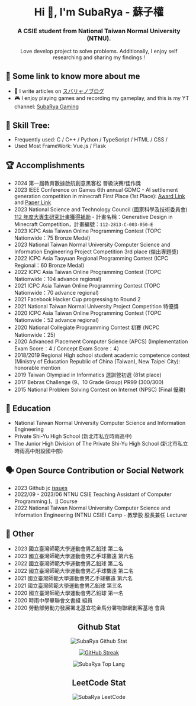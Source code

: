 
<!--
**KutsunaSubaRya/KutsunaSubarya** is a ✨ _special_ ✨ repository because its `README.md` (this file) appears on your GitHub profile.

Here are some ideas to get you started:

- 🔭 I’m currently working on ...
- 🌱 I’m currently learning ...
- 👯 I’m looking to collaborate on ...
- 🤔 I’m looking for help with ...
- 💬 Ask me about ...
- 📫 How to reach me: ...
- 😄 Pronouns: ...
- ⚡ Fun fact: ...
-->

<h1 align="center">Hi 👋, I'm SubaRya - 蘇子權</h1>
<h3 align="center">A CSIE student from National Taiwan Normal University (NTNU).</h3>

<p align="center">Love develop project to solve problems. Additionally, I enjoy self researching and sharing my findings !</p>

## 👤 Some link to know more about me
- 📝 I write articles on [スバリャノブログ](https://blog.subarya.me/)
- 🎮 I enjoy playing games and recording my gameplay, and this is my YT channel: [SubaRya Gaming](https://www.youtube.com/channel/UCP5RrHApbhRSY-UMlCkkpgw)

## 🌱 Skill Tree:
- Frequently used: C / C++ / Python / TypeScript / HTML / CSS /
- Used Most FrameWork: Vue.js / Flask

## 🏆 Accomplishments
* 2024 第一屆教育數據啟航創意黑客松 晉級決賽/佳作獎
* 2023 IEEE Conference on Games 6th annual GDMC - AI settlement generation competition in minecraft First Place (1st Place): [Award Link](https://gendesignmc.wikidot.com/wiki:2023-settlement-generation-competition#toc19) and [Paper Link](https://gendesignmc.wdfiles.com/local--files/wiki:2023-settlement-generation-competition/JEB_GEN_writeup%5B1%5D.pdf)
* 2023 National Science and Technology Council (國家科學及技術委員會) [112 年度大專生研究計畫獲得補助](https://wsts.nstc.gov.tw/STSWeb/Award/AwardMultiQuery.aspx) - 計畫名稱：Generative Design in Minecraft Competition，計畫編號：`112-2813-C-003-050-E`
* 2023 ICPC Asia Taiwan Online Programming Contest (TOPC Nationwide：75 Bronze Medal)
* 2023 National Taiwan Normal University Computer Science and Information Engineering Project Competition 3rd place (傑出專題獎)
* 2022 ICPC Asia Taoyuan Regional Programming Contest (ICPC Regional：60 Bronze Medal)
* 2022 ICPC Asia Taiwan Online Programming Contest (TOPC Nationwide：104 advance regional)
* 2021 ICPC Asia Taiwan Online Programming Contest (TOPC Nationwide：70 advance regional)
* 2021 Facebook Hacker Cup progressing to Round 2
* 2021 National Taiwan Normal University Project Competition 特優獎
* 2020 ICPC Asia Taiwan Online Programming Contest (TOPC Nationwide：52 advance regional)
* 2020 National Collegiate Programming Contest 初賽 (NCPC Nationwide：25)
* 2020 Advanced Placement Computer Science (APCS) (Implementation Exam Score：4 / Concept Exam Score：4）
* 2018/2019 Regional High school student academic competence contest (Ministry of Education Republic of China (Taiwan), New Taipei City): honorable mention
* 2019 Taiwan Olympiad in Informatics 選訓營初選 (81st place)
* 2017 Bebras Challenge (9、10 Grade Group) PR99 (300/300)
* 2015 National Problem Solving Contest on Internet (NPSC) (Final 優勝)

## 🏫 Education
* National Taiwan Normal University Computer Science and Information Engineering
* Private Shi-Yu High School (新北市私立時雨高中)
* The Junior High Division of The Private Shi-Yu High School (新北市私立時雨高中附設國中部)

## 🗣️ Open Source Contribution or Social Network
* 2023 Github jc [issues](https://github.com/kellyjonbrazil/jc/issues/395)
* 2022/09 - 2023/06 NTNU CSIE Teaching Assistant of Computer Programming [I](https://sites.google.com/gapps.ntnu.edu.tw/neokent/teaching/past-courses/2022fall-computer-programming-i)、[II](https://sites.google.com/gapps.ntnu.edu.tw/neokent/teaching/2023spring-computer-programming-ii) Course
* 2022 National Taiwan Normal University Computer Science and Information Engineering (NTNU CSIE) Camp - 教學股 股長兼任 Lecturer

## 🧩 Other
* 2023 國立臺灣師範大學運動會男乙鉛球 第二名
* 2023 國立臺灣師範大學運動會男乙手球擲遠 第六名
* 2022 國立臺灣師範大學運動會男乙鉛球 第二名
* 2022 國立臺灣師範大學運動會男乙手球擲遠 第二名
* 2021 國立臺灣師範大學運動會男乙手球擲遠 第六名
* 2021 國立臺灣師範大學運動會男乙鉛球 第三名
* 2020 國立臺灣師範大學運動會男乙鉛球 第一名
* 2020 時雨中學畢聯會文書組 組員
* 2020 勞動部勞動力發展署北基宜花金馬分署物聯網創客基地 會員

<h2 align="center">Github Stat</h2>

<p align="center"><img src="https://github-readme-stats.vercel.app/api?username=KutsunaSubaRya&theme=merko&show_icons=true" alt="SubaRya Github Stat" /></p>

<p align="center"><a href="https://git.io/streak-stats"><img src="https://streak-stats.demolab.com?user=KutsunaSubaRya&theme=dark" alt="GitHub Streak" /></a></p>

<p align="center"><img src="https://github-readme-stats.vercel.app/api/top-langs?username=KutsunaSubaRya&theme=merko&show_icons=true&layout=compact" alt="SubaRya Top Lang" /></p>

<h2 align="center">LeetCode Stat</h2>

<p align="center"><img src="https://leetcard.jacoblin.cool/SubaRya?font=milonga" alt="SubaRya LeetCode" /></p>
